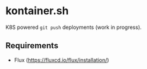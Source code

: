 # kontainer.sh
K8S powered `git push` deployments (work in progress).
## Requirements
* Flux (https://fluxcd.io/flux/installation/)
